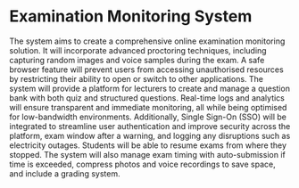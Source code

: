 # Examination Monitoring System

The system aims to create a comprehensive online examination monitoring solution. It will
incorporate advanced proctoring techniques, including capturing random images and voice
samples during the exam. A safe browser feature will prevent users from accessing
unauthorised resources by restricting their ability to open or switch to other applications. The
system will provide a platform for lecturers to create and manage a question bank with both
quiz and structured questions. Real-time logs and analytics will ensure transparent and
immediate monitoring, all while being optimised for low-bandwidth environments.
Additionally, Single Sign-On (SSO) will be integrated to streamline user authentication and
improve security across the platform, exam window after a warning, and logging any
disruptions such as electricity outages. Students will be able to resume exams from where
they stopped. The system will also manage exam timing with auto-submission if time is
exceeded, compress photos and voice recordings to save space, and include a grading system.
